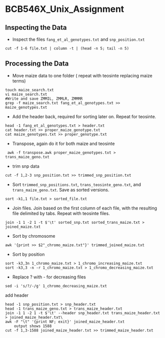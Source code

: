 # BCB546X_Unix_Assignment
## Inspecting the Data
* Inspect the files `fang_et_al_genotypes.txt` and `snp_position.txt`

```
cut -f 1-6 file.txt | column -t | (head -n 5; tail -n 5)

```
## Processing the Data
* Move maize data to one folder ( repeat with teosinte replacing maize terms)

```
touch maize_search.txt 
vi maize_search.txt
#Write and save ZMMIL, ZMMLR, ZMMMR
grep -f maize_search.txt fang_et_al_genotypes.txt >> maize_genotypes.txt
```
* Add the header back, required for sorting later on. Repeat for teosinte.
```
head -1 fang_et_al_genotypes.txt > header.txt
cat header.txt >> proper_maize_genotype.txt
cat maize_genotypes.txt >> proper_genotype.txt
```
* Transpose, again do it for both maize and teosinte
```
 awk -f transpose.awk proper_maize_genotypes.txt > trans_maize_geno.txt
```

* trim snp data
```
cut -f 1,2-3 snp_position.txt >> trimmed_snp_position.txt

```

* Sort `trimmed_snp_positions.txt`, `trans_teosinte_geno.txt`, and `trans_maize_geno.txt`. Save as sorted versions.
```
sort -k1,1 file.txt > sorted_file.txt
```
* Join files. Join based on the first column of each file, with the resulting file delimited by tabs. Repeat with teosinte files.
```
join -1 1 -2 1 -t $'\t' sorted_snp.txt sorted_trans_maize.txt > joined_maize.txt
```

* Sort by chromosome
```
awk '{print >> $2"_chromo_maize.txt"}' trimmed_joined_maize.txt
```
* Sort by position
```
sort -k3,3n 1_chromo_maize.txt > 1_chromo_increasing_maize.txt
sort -k3,3 -n -r 1_chromo_maize.txt > 1_chromo_decreasing_maize.txt
```
* Replace ? with - for decreasing files
```
sed -i 's/?/-/g' 1_chromo_decreasing_maize.txt
```

add header
```
head -1 snp_position.txt > snp_header.txt
head -1 trans_maize_geno.txt > trans_maize_header.txt
join -1 1 -2 1 -t $'\t' --header snp_header.txt trans_maize_header.txt > joined_maize_header.txt\
awk -F "\t" '{print NF; exit}' joined_maize_header.txt
	output shows 1588
cut -f 1,3-1588 joined_maize_header.txt >> trimmed_maize_header.txt

```

<!--stackedit_data:
eyJoaXN0b3J5IjpbLTE0NDU5MzIzNTcsLTg3OTIxMTUwNywxNT
Y3MTIwNDIsMTg0NzI4Nzk0OSwtNjg4NjQyMDI5LDc3MzMwMDM1
MiwtMjA4NDY0OTg4OCwtOTEwMTM0MDAxLC0xOTI2NTQzNjg2LC
0xOTQ1NjQwNDk3LDEzNDc2MzI4OTIsMTAyMzYyNDUwOSwtNjYy
NTY0NjQsMTIyMTc1OTc1OCwxNDgxMjY5MTc2LC0xMjI5ODY0MD
g4LC0xNzk3NjQzMTczLC04ODI1MjQ5MDQsLTE4MjEwNjc4Mjcs
ODUwNTA2OTc1XX0=
-->